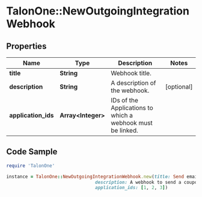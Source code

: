 # TalonOne::NewOutgoingIntegrationWebhook

## Properties

Name | Type | Description | Notes
------------ | ------------- | ------------- | -------------
**title** | **String** | Webhook title. | 
**description** | **String** | A description of the webhook. | [optional] 
**application_ids** | **Array&lt;Integer&gt;** | IDs of the Applications to which a webhook must be linked. | 

## Code Sample

```ruby
require 'TalonOne'

instance = TalonOne::NewOutgoingIntegrationWebhook.new(title: Send email to customer via Braze,
                                 description: A webhook to send a coupon to the user.,
                                 application_ids: [1, 2, 3])
```


